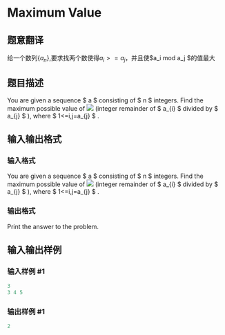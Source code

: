 # Maximum Value

## 题意翻译

给一个数列{$a_n$},要求找两个数使得$a_i>=a_j$，并且使$a_i mod a_j $的值最大 

## 题目描述

You are given a sequence $ a $ consisting of $ n $ integers. Find the maximum possible value of ![](https://cdn.luogu.com.cn/upload/vjudge_pic/CF484B/f78b808248b814b54b378a7e1094ac9b8497b197.png) (integer remainder of $ a_{i} $ divided by $ a_{j} $ ), where $ 1<=i,j=a_{j} $ .

## 输入输出格式

### 输入格式

You are given a sequence $ a $ consisting of $ n $ integers. Find the maximum possible value of ![](https://cdn.luogu.com.cn/upload/vjudge_pic/CF484B/f78b808248b814b54b378a7e1094ac9b8497b197.png) (integer remainder of $ a_{i} $ divided by $ a_{j} $ ), where $ 1<=i,j=a_{j} $ .

### 输出格式

Print the answer to the problem.

## 输入输出样例

### 输入样例 #1

```cpp
3
3 4 5

```
### 输出样例 #1

```cpp
2

```
